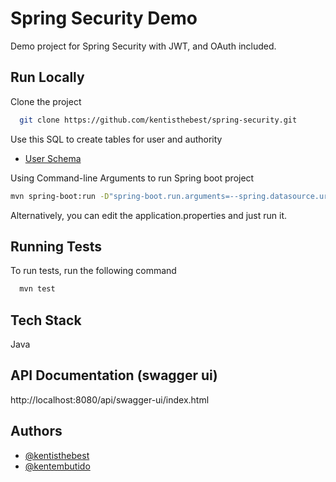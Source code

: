 
# Spring Security Demo

Demo project for Spring Security with JWT, and OAuth included.





## Run Locally

Clone the project

```bash
  git clone https://github.com/kentisthebest/spring-security.git
```

Use this SQL to create tables for user and authority

- [User Schema](https://docs.spring.io/spring-security/site/docs/4.2.x/reference/html/appendix-schema.html)


Using Command-line Arguments to run Spring boot project
```bash
mvn spring-boot:run -D"spring-boot.run.arguments=--spring.datasource.url=<jdbc-url> --spring.datasource.username=<username> --spring.datasource.password=<password> --spring.jpa.properties.hibernate.dialect=<dialect> --spring.security.key=<key>"
```

Alternatively, you can edit the application.properties and just run it.

## Running Tests

To run tests, run the following command

```bash
  mvn test
```


## Tech Stack
Java


## API Documentation (swagger ui)

http://localhost:8080/api/swagger-ui/index.html


## Authors

- [@kentisthebest](https://github.com/kentisthebest)
- [@kentembutido](https://github.com/kentembutido)
